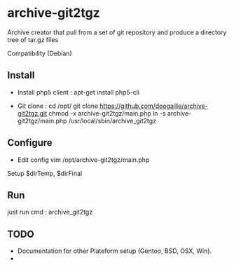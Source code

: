 archive-git2tgz
===============

Archive creator that pull from a set of git repository and produce a directory tree of tar.gz files

Compatibility (Debian)

Install
---------

* Install php5 client :
 apt-get install php5-cli

* Git clone :
 cd /opt/
 git clone https://github.com/doogaille/archive-git2tgz.git
 chmod -x archive-git2tgz/main.php
 ln -s archive-git2tgz/main.php /usr/local/sbin/archive_git2tgz

Configure
---------

* Edit config
 vim /opt/archive-git2tgz/main.php

Setup $dirTemp, $dirFinal

Run
----------

 just run cmd : archive_git2tgz


TODO
---------

* Documentation for other Plateform setup (Gentoo, BSD, OSX, Win).
* 
